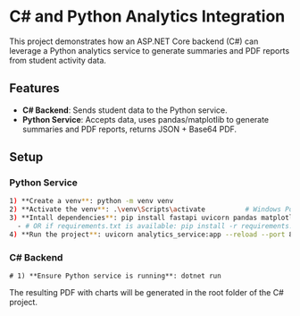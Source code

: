 # C# and Python Analytics Integration

This project demonstrates how an ASP.NET Core backend (C#) can leverage a Python analytics service to generate summaries and PDF reports from student activity data.

## Features
- **C# Backend**: Sends student data to the Python service.  
- **Python Service**: Accepts data, uses pandas/matplotlib to generate summaries and PDF reports, returns JSON + Base64 PDF.

## Setup

### Python Service
```bash
1) **Create a venv**: python -m venv venv
2) **Activate the venv**: .\venv\Scripts\activate          # Windows PowerShell
3) **Intall dependencies**: pip install fastapi uvicorn pandas matplotlib pydantic
  - # OR if requirements.txt is available: pip install -r requirements.txt
4) **Run the project**: uvicorn analytics_service:app --reload --port 8000
```

### C# Backend
```
# 1) **Ensure Python service is running**: dotnet run
```

The resulting PDF with charts will be generated in the root folder of the C# project.
